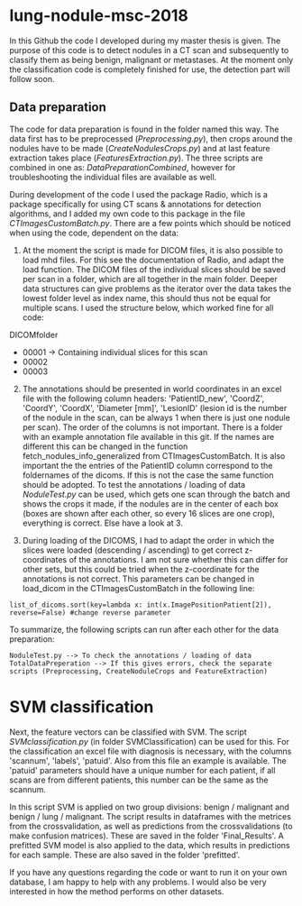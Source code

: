 # lung-nodule-msc-2018

In this Github the code I developed during my master thesis is given. The purpose of this code is to detect nodules in a CT scan and subsequently to classify them as being benign, malignant or metastases. At the moment only the classification code is completely finished for use, the detection part will follow soon. 

## Data preparation
The code for data preparation is found in the folder named this way.  The data first has to be preprocessed (_Preprocessing.py_), then crops around the nodules have to be made (_CreateNodulesCrops.py_) and at last feature extraction takes place (_FeaturesExtraction.py_). The three scripts are combined in one as: _DataPreparationCombined_, however for troubleshooting the individual files are available as well.

During development of the code I used the package Radio, which is a package specifically for using CT scans & annotations for detection algorithms, and I added my own code to this package in the file _CTImagesCustomBatch.py_. There are a few points which should be noticed when using the code, dependent on the data:

1. At the moment the script is made for DICOM files, it is also possible to load mhd files. For this see the documentation of Radio, and adapt the load function. The DICOM files of the individual slices should be saved per scan in a folder, which are all together in the main folder. Deeper data structures can give problems as the iterator over the data takes the lowest folder level as index name, this should thus not be equal for multiple scans. I used the structure below, which worked fine for all code:

DICOMfolder
  - 00001     -> Containing individual slices for this scan
  - 00002
  - 00003

2. The annotations should be presented in world coordinates in an excel file with the following column headers:
'PatientID_new', 'CoordZ',  'CoordY', 'CoordX', 'Diameter [mm]', 'LesionID' (lesion id is the number of the nodule in the scan, can be always 1 when there is just one nodule per scan). The order of the columns is not important. There is a folder with an example annotation file available in this git. 
If the names are different this can be changed in the function fetch_nodules_info_generalized from CTImagesCustomBatch. It is also important the the entries of the PatientID column correspond to the foldernames of the dicoms. If this is not the case the same function should be adopted. 
To test the annotations / loading of data _NoduleTest.py_ can be used, which gets one scan through the batch and shows the crops it made, if the nodules are in the center of each box (boxes are shown after each other, so every 16 slices are one crop), everything is correct. Else have a look at 3. 

3. During loading of the DICOMS, I had to adapt the order in which the slices were loaded (descending / ascending) to get correct z-coordinates of the annotations. I am not sure whether this can differ for other sets, but this could be tried when the z-coordinate for the annotations is not correct. This parameters can be changed in load_dicom in the CTImagesCustomBatch in the following line:

````
list_of_dicoms.sort(key=lambda x: int(x.ImagePositionPatient[2]), reverse=False) #change reverse parameter
````

To summarize, the following scripts can run after each other for the data preparation:
````
NoduleTest.py --> To check the annotations / loading of data
TotalDataPreperation --> If this gives errors, check the separate scripts (Preprocessing, CreateNoduleCrops and FeatureExtraction)
````

# SVM classification
Next, the feature vectors can be classified with SVM. The script _SVMclassification.py_ (in folder SVMClassification) can be used for this. For the classification an excel file with diagnosis is necessary, with the columns 'scannum', 'labels', 'patuid'. Also from this file an example is available. The 'patuid' parameters should have a unique number for each patient, if all scans are from different patients, this number can be the same as the scannum. 

In this script SVM is applied on two group divisions: benign / malignant and benign / lung / malignant. The script results in dataframes with the metrices from the crossvalidation, as well as predictions from the crossvalidations (to make confusion matrices). These are saved in the folder 'Final_Results'. A prefitted SVM model is also applied to the data, which results in predictions for each sample. These are also saved in the folder 'prefitted'.  

If you have any questions regarding the code or want to run it on your own database, I am happy to help with any problems. I would also be very interested in how the method performs on other datasets.

